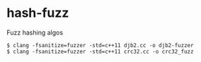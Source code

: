 # hash-fuzz
Fuzz hashing algos

```
$ clang -fsanitize=fuzzer -std=c++11 djb2.cc -o djb2-fuzzer
$ clang -fsanitize=fuzzer -std=c++11 crc32.cc -o crc32_fuzz
```
